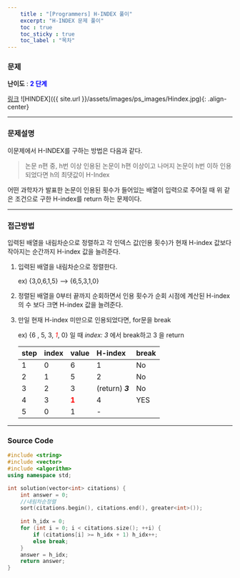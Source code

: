 ```yaml
---
    title : "[Programmers] H-INDEX 풀이"
    excerpt: "H-INDEX 문제 풀이"
    toc : true
    toc_sticky : true
    toc_label : "목차"
---
```

### 문제
**난이도** : <span style="color:blue">**2 단계**</span>

[링크](https://programmers.co.kr/learn/courses/30/lessons/42747)
![HINDEX]({{ site.url }}/assets/images/ps_images/Hindex.jpg){: .align-center}

------
### 문제설명

이문제에서 H-INDEX를 구하는 방법은 다음과 같다.

>논문 n편 중, h번 이상 인용된 논문이 h편 이상이고 나머지 논문이 h번 이하 인용되었다면 h의 최댓값이 H-Index

어떤 과학자가 발표한 논문이 인용된 횟수가 들어있는 배열이 입력으로 주어질 때 위 같은 조건으로 구한 H-index를 return 하는 문제이다.

------
### 접근방법

입력된 배열을 내림차순으로 정렬하고 각 인덱스 값(인용 횟수)가 현재 H-index 값보다 작아지는 순간까지 H-index 값을 늘려준다.

1. 입력된 배열을 내림차순으로 정렬한다.
    
    ex) {3,0,6,1,5} --> {6,5,3,1,0}

2. 정렬된 배열을 0부터 끝까지 순회하면서 인용 횟수가 순회 시점에 계산된 H-index의 수 보다 크면 H-index 값을 늘려준다.
3. 만일 현재 H-index 미만으로 인용되었다면, for문을 break

    ex) 
     {6 , 5, 3, <span style="color:red">*1*</span>, 0} 일 때 *index: 3* 에서 break하고 3 을 return


    |step  |  index |value| H-index | break
    |:--- |:--- |:----|:-----|:---|
     1|0    |   6 | 1|No
    |2|1    |5|     2|No
    |3|2    |3|      (return) ***3***|No
    |4|3    |<span style="color:red">**1**</span>|      4       | YES
    |5|0    |1|             -|

------

### Source Code
```c++
#include <string>
#include <vector>
#include <algorithm>
using namespace std;

int solution(vector<int> citations) {
    int answer = 0;
    //내림차순정렬
    sort(citations.begin(), citations.end(), greater<int>());
        
    int h_idx = 0;
    for (int i = 0; i < citations.size(); ++i) {
        if (citations[i] >= h_idx + 1) h_idx++;
        else break;
    }
    answer = h_idx;
    return answer;
}
```